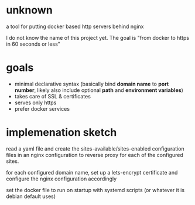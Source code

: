 # unknown
a tool for putting docker based http servers behind nginx

I do not know the name of this project yet.  The goal is "from docker to https
in 60 seconds or less"

# goals

* minimal declarative syntax (basically bind **domain name** to **port number**, likely also include optional **path** and **environment variables**)
* takes care of SSL & certificates
* serves only https
* prefer docker services

# implemenation sketch

read a yaml file and create the sites-available/sites-enabled configuration files in an nginx configuration to reverse proxy for each of the configured sites.

for each configured domain name, set up a lets-encrypt certificate and configure the nginx configuration accordingly

set the docker file to run on startup with systemd scripts (or whatever it is debian default uses)
